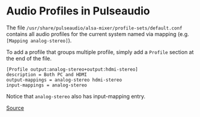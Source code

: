 # Audio Profiles in Pulseaudio

The file `/usr/share/pulseaudio/alsa-mixer/profile-sets/default.conf` contains all audio profiles for the current system named via mapping (e.g. `[Mapping analog-stereo]`).

To add a profile that groups multiple profile, simply  add a `Profile` section at the end of the file.

```
[Profile output:analog-stereo+output:hdmi-stereo]
description = Both PC and HDMI
output-mappings = analog-stereo hdmi-stereo
input-mappings = analog-stereo
```

Notice that `analog-stereo` also has input-mapping entry.

[Source](https://askubuntu.com/a/1000397)
